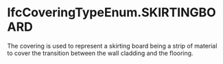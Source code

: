 IfcCoveringTypeEnum.SKIRTINGBOARD
=================================
The covering is used to represent a skirting board being a strip of material
to cover the transition between the wall cladding and the flooring.


